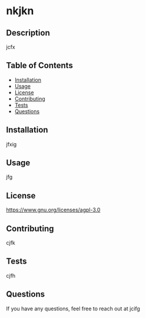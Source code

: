 
# nkjkn

## Description
jcfx

## Table of Contents
- [Installation](#installation)
- [Usage](#usage)
- [License](#license)
- [Contributing](#Contributing)
- [Tests](#tests)
- [Questions](#email)

## Installation
jfxig

## Usage
jfg

## License
https://www.gnu.org/licenses/agpl-3.0

## Contributing
cjfk

## Tests
cjfh

## Questions
If you have any questions, feel free to reach out at jcifg
